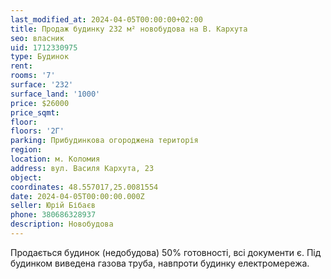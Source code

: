 ```yaml
---
last_modified_at: 2024-04-05T00:00:00+02:00
title: Продаж будинку 232 м² новобудова на В. Кархута
seo: власник
uid: 1712330975
type: Будинок
rent:
rooms: '7'
surface: '232'
surface_land: '1000'
price: $26000
price_sqmt:
floor:
floors: '2Г'
parking: Прибудинкова огороджена територія
region:
location: м. Коломия
address: вул. Василя Кархута, 23
object:
coordinates: 48.557017,25.0081554
date: 2024-04-05T00:00:00.000Z
seller: Юрій Бібаєв
phone: 380686328937
description: Новобудова
---
```


Продається будинок (недобудова) 50% готовності, всі документи є. Під будинком виведена газова труба, навпроти будинку електромережа.

